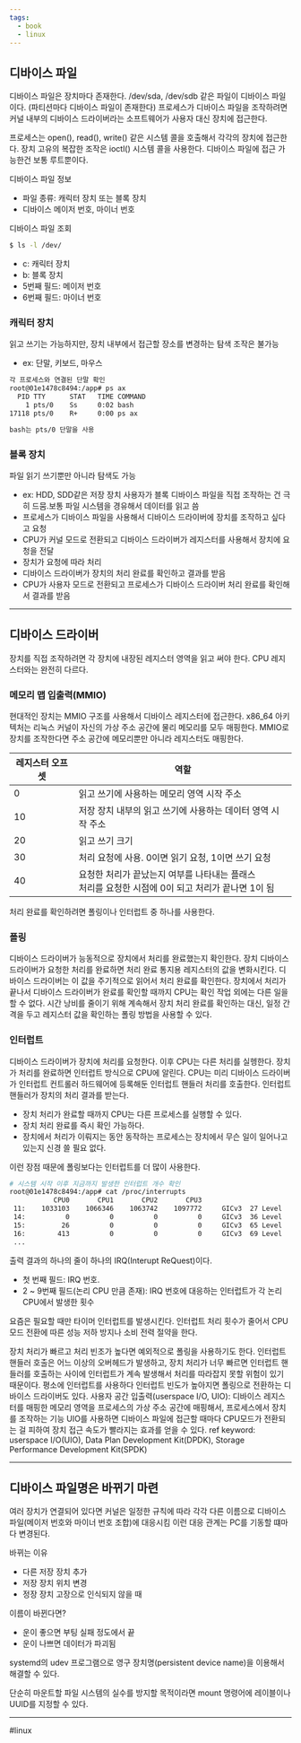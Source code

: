 ```yaml
---
tags:
  - book
  - linux
---
```

## 디바이스 파일
디바이스 파일은 장치마다 존재한다.
/dev/sda, /dev/sdb 같은 파일이 디바이스 파일이다. (파티션마다 디바이스 파일이 존재한다)
프로세스가 디바이스 파일을 조작하려면 커널 내부의 디바이스 드라이버라는 소프트웨어가 사용자 대신 장치에 접근한다.

프로세스는 open(), read(), write() 같은 시스템 콜을 호출해서 각각의 장치에 접근한다.
장치 고유의 복잡한 조작은 ioctl() 시스템 콜을 사용한다.
디바이스 파일에 접근 가능한건 보통 루트뿐이다.

디바이스 파일 정보
- 파일 종류: 캐릭터 장치 또는 블록 장치
- 디바이스 메이저 번호, 마이너 번호

디바이스 파일 조회
```bash
$ ls -l /dev/
```
- c: 캐릭터 장치
- b: 블록 장치
- 5번째 필드: 메이저 번호
- 6번째 필드: 마이너 번호

### 캐릭터 장치

읽고 쓰기는 가능하지만, 장치 내부에서 접근할 장소를 변경하는 탐색 조작은 불가능
- ex: 단말, 키보드, 마우스

```bash
각 프로세스와 연결된 단말 확인
root@01e1478c8494:/app# ps ax
  PID TTY      STAT   TIME COMMAND
    1 pts/0    Ss     0:02 bash
17118 pts/0    R+     0:00 ps ax

bash는 pts/0 단말을 사용
```

### 블록 장치

파일 읽기 쓰기뿐만 아니라 탐색도 가능
- ex: HDD, SDD같은 저장 장치
사용자가 블록 디바이스 파일을 직접 조작하는 건 극히 드뭄.보통 파일 시스템을 경유해서 데이터를 읽고 씀
- 프로세스가 디바이스 파일을 사용해서 디바이스 드라이버에 장치를 조작하고 싶다고 요청
- CPU가 커널 모드로 전환되고 디바이스 드라이버가 레지스터를 사용해서 장치에 요청을 전달
- 장치가 요청에 따라 처리
- 디바이스 드라이버가 장치의 처리 완료를 확인하고 결과를 받음
- CPU가 사용자 모드로 전환되고 프로세스가 디바이스 드라이버 처리 완료를 확인해서 결과를 받음

---
## 디바이스 드라이버

장치를 직접 조작하려면 각 장치에 내장된 레지스터 영역을 읽고 써야 한다.
CPU 레지스터와는 완전히 다르다.

### 메모리 맵 입출력(MMIO)

현대적인 장치는 MMIO 구조를 사용해서 디바이스 레지스터에 접근한다.
x86_64 아키텍처는 리눅스 커널이 자신의 가상 주소 공간에 물리 메모리를 모두 매핑한다.
MMIO로 장치를 조작한다면 주소 공간에 메모리뿐만 아니라 레지스터도 매핑한다.

| 레지스터 오프셋 | 역할                                                        |
| --------------- | ----------------------------------------------------------- |
| 0               | 읽고 쓰기에 사용하는 메모리 영역 시작 주소                  |
| 10              | 저장 장치 내부의 읽고 쓰기에 사용하는 데이터 영역 시작 주소 |
| 20              | 읽고 쓰기 크기                                              |
| 30              | 처리 요청에 사용. 0이면 읽기 요청, 1이면 쓰기 요청          |
| 40                |  요청한 처리가 끝났는지 여부를 나타내는 플래스<br>처리를 요청한 시점에 0이 되고 처리가 끝나면 1이 됨                                                           |

처리 완료를 확인하려면 폴링이나 인터럽트 중 하나를 사용한다.

### 폴링

디바이스 드라이버가 능동적으로 장치에서 처리를 완료했는지 확인한다.
장치 디바이스 드라이버가 요청한 처리를 완료하면 처리 완료 통지용 레지스터의 값을 변화시킨다.
디바이스 드라이버는 이 값을 주기적으로 읽어서 처리 완료를 확인한다.
장치에서 처리가 끝나서 디바이스 드라이버가 완료를 확인할 때까지 CPU는 확인 작업 외에는 다른 일을 할 수 없다.
시간 낭비를 줄이기 위해 계속해서 장치 처리 완료를 확인하는 대신, 일정 간격을 두고 레지스터 값을 확인하는 폴링 방법을 사용할 수 있다.

### 인터럽트

디바이스 드라이버가 장치에 처리를 요청한다. 이후 CPU는 다른 처리를 실헹한다.
장치가 처리를 완료하면 인터럽트 방식으로 CPU에 알린다.
CPU는 미리 디바이스 드라이버가 인터럽트 컨트롤러 하드웨어에 등록해둔 인터럽트 핸들러 처리를 호출한다.
인터럽트 핸들러가 장치의 처리 결과를 받는다.

- 장치 처리가 완료할 때까지 CPU는 다른 프로세스를 실행할 수 있다.
- 장치 처리 완료를 즉시 확인 가능하다.
- 장치에서 처리가 이뤄지는 동안 동작하는 프로세스는 장치에서 무슨 일이 일어나고 있는지 신경 쓸 필요 없다.

이런 장점 때문에 폴링보다는 인터럽트를 더 많이 사용한다.

```bash
# 시스템 시작 이후 지금까지 발생한 인터럽트 개수 확인
root@01e1478c8494:/app# cat /proc/interrupts
           CPU0       CPU1       CPU2       CPU3
 11:    1033103    1066346    1063742    1097772     GICv3  27 Level     arch_timer
 14:          0          0          0          0     GICv3  36 Level     rtc-pl031
 15:         26          0          0          0     GICv3  65 Level     virtio0
 16:        413          0          0          0     GICv3  69 Level     virtio1
 ...
 ```

출력 결과의 하나의 줄이 하나의 IRQ(Interupt ReQuest)이다.
- 첫 번째 필드: IRQ 번호.
- 2 ~ 9번째 필드(논리 CPU 만큼 존재): IRQ 번호에 대응하는 인터럽트가 각 논리 CPU에서 발생한 횟수

요즘은 필요할 때만 타이머 인터럽트를 발생시킨다.
인터럽트 처리 횟수가 줄어서 CPU 모드 전환에 따른 성능 저하 방지나 소비 전력 절약을 한다.

장치 처리가 빠르고 처리 빈조가 높다면 예외적으로 폴링을 사용하기도 한다.
인터럽트 핸들러 호출은 어느 이상의 오버헤드가 발생하고, 장치 처리가 너무 빠르면 인터럽트 핸들러를 호출하는 사이에 인터럽트가 계속 발생해서 처리를 따라잡지 못할 위험이 있기 때문이다.
평소에 인터럽트를 사용하다 인터럽트 빈도가 높아지면 폴링으로 전환하는 디바이스 드라이버도 있다.
사용자 공간 입출력(userspace I/O, UIO): 디바이스 레지스터를 매핑한 메모리 영역을 프로세스의 가상 주소 공간에 매핑해서, 프로세스에서 장치를 조작하는 기능
UIO를 사용하면 디바이스 파일에 접근할 때마다 CPU모드가 전환되는 걸 피하여 장치 접근 속도가 빨라지는 효과를 얻을 수 있다.
ref keyword: userspace I/O(UIO), Data Plan Development Kit(DPDK), Storage Performance Development Kit(SPDK)

---
## 디바이스 파일명은 바뀌기 마련

여러 장치가 연결되어 있다면 커널은 일정한 규칙에 따라 각각 다른 이름으로 디바이스 파일(메이저 번호와 마이너 번호 조합)에 대응시킴
이런 대응 관계는 PC를 기동할 떄마다 변경된다.

바뀌는 이유
- 다른 저장 장치 추가
- 저장 장치 위치 변경
- 정장 장치 고장으로 인식되지 않을 때

이름이 바뀐다면?
- 운이 좋으면 부팅 실패 정도에서 끝
- 운이 나쁘면 데이터가 파괴됨

systemd의 udev 프로그램으로 영구 장치명(persistent device name)을 이용해서 해결할 수 있다.

단순히 마운트할 파일 시스템의 실수를 방지할 목적이라면 mount 명령어에 레이블이나 UUID를 지정할 수 있다.

---
#linux 
